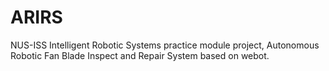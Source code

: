 # ARIRS
NUS-ISS Intelligent Robotic Systems practice module project, Autonomous Robotic Fan Blade Inspect and Repair System based on webot.
